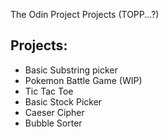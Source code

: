 The Odin Project Projects (TOPP...?)

## Projects:
- Basic Substring picker
- Pokemon Battle Game (WIP)
- Tic Tac Toe
- Basic Stock Picker
- Caeser Cipher
- Bubble Sorter
